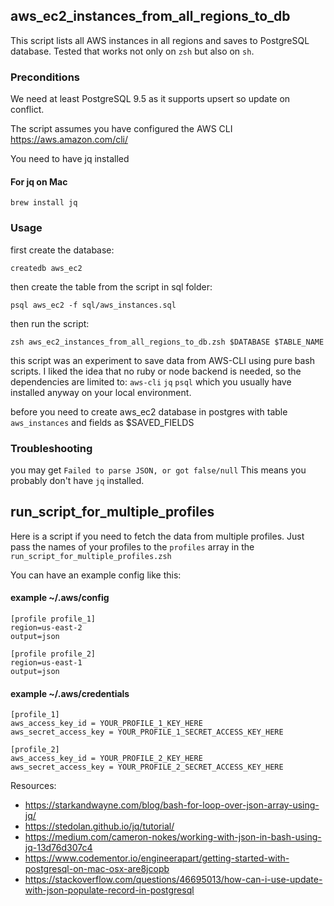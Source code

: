 ## aws_ec2_instances_from_all_regions_to_db

This script lists all AWS instances in all regions and saves to PostgreSQL database. Tested that works not only on `zsh` but also on `sh`.

### Preconditions
We need at least PostgreSQL 9.5 as it supports upsert so update on conflict.

The script assumes you have configured the AWS CLI
https://aws.amazon.com/cli/

You need to have jq installed

#### For jq on Mac
`brew install jq`

### Usage

first create the database:

`createdb aws_ec2`

then create the table from the script in sql folder:

`psql aws_ec2 -f sql/aws_instances.sql`

then run the script:

`zsh aws_ec2_instances_from_all_regions_to_db.zsh $DATABASE $TABLE_NAME`

this script was an experiment to save data from AWS-CLI using pure bash scripts. 
I liked the idea that no ruby or node backend is needed, so the dependencies are limited to:
`aws-cli`
`jq`
`psql`
which you usually have installed anyway on your local environment.


before you need to create aws_ec2 database in postgres
with table `aws_instances` and fields as $SAVED_FIELDS

### Troubleshooting

you may get `Failed to parse JSON, or got false/null`
This means you probably don't have `jq` installed.


## run_script_for_multiple_profiles
Here is a script if you need to fetch the data from
multiple profiles. Just pass the names of your profiles to the `profiles`
array in the `run_script_for_multiple_profiles.zsh`

You can have an example config like this:

#### example ~/.aws/config
```
[profile profile_1]
region=us-east-2
output=json

[profile profile_2]
region=us-east-1
output=json
```

#### example ~/.aws/credentials
```
[profile_1]
aws_access_key_id = YOUR_PROFILE_1_KEY_HERE
aws_secret_access_key = YOUR_PROFILE_1_SECRET_ACCESS_KEY_HERE

[profile_2]
aws_access_key_id = YOUR_PROFILE_2_KEY_HERE
aws_secret_access_key = YOUR_PROFILE_2_SECRET_ACCESS_KEY_HERE
```


Resources:
* https://starkandwayne.com/blog/bash-for-loop-over-json-array-using-jq/
* https://stedolan.github.io/jq/tutorial/
* https://medium.com/cameron-nokes/working-with-json-in-bash-using-jq-13d76d307c4
* https://www.codementor.io/engineerapart/getting-started-with-postgresql-on-mac-osx-are8jcopb
* https://stackoverflow.com/questions/46695013/how-can-i-use-update-with-json-populate-record-in-postgresql
